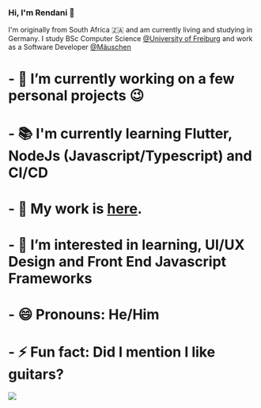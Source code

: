 ### Hi, I'm Rendani 👋

I'm originally from South Africa 🇿🇦   and am currently living and studying in Germany. I study BSc Computer Science  [@University of Freiburg](http://www.informatik.uni-freiburg.de/) and work as a Software Developer [@Mäuschen](https://www.xn--muschen-5wa.app/)

# - 🔭 I’m currently working on a few personal projects 😉
# - 📚 I'm currently learning Flutter, NodeJs (Javascript/Typescript) and CI/CD
# - 👷 My work is [here](https://github.com/Renni771?tab=repositories).
# - 🤔 I’m interested in learning, UI/UX Design and Front End Javascript Frameworks
# - 😄 Pronouns: He/Him
# - ⚡ Fun fact: Did I mention I like guitars?


<a href="https://github.com/Renni771/github-readme-stats">
  <img align="center" src="https://github-readme-stats.vercel.app/api?username=Renni771&show_icons=true&count_private=true" />
</a>


<!--
**Renni771/Renni771** is a ✨ _special_ ✨ repository because its `README.md` (this file) appears on your GitHub profile.

Here are some ideas to get you started:

- 🌱 I’m currently learning ...
- 👯 I’m looking to collaborate on ...
- 🤔 I’m looking for help with ...
- 💬 Ask me about ...
- 📫 How to reach me: ...
-->
